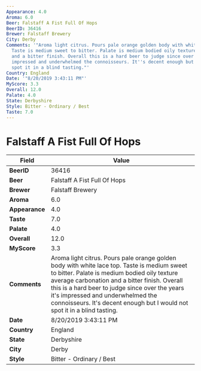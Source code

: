 ```yaml
---
Appearance: 4.0
Aroma: 6.0
Beer: Falstaff A Fist Full Of Hops
BeerID: 36416
Brewer: Falstaff Brewery
City: Derby
Comments: '"Aroma light citrus. Pours pale orange golden body with white lace top.
  Taste is medium sweet to bitter. Palate is medium bodied oily texture average carbonation
  and a bitter finish. Overall this is a hard beer to judge since over the years it''s
  impressed and underwhelmed the connoisseurs. It''s decent enough but I would not
  spot it in a blind tasting."'
Country: England
Date: '"8/20/2019 3:43:11 PM"'
MyScore: 3.3
Overall: 12.0
Palate: 4.0
State: Derbyshire
Style: Bitter - Ordinary / Best
Taste: 7.0
---
```


# Falstaff A Fist Full Of Hops

| Field         | Value |
|---------------|-------|
| **BeerID** | 36416 |
| **Beer** | Falstaff A Fist Full Of Hops |
| **Brewer** | Falstaff Brewery |
| **Aroma** | 6.0 |
| **Appearance** | 4.0 |
| **Taste** | 7.0 |
| **Palate** | 4.0 |
| **Overall** | 12.0 |
| **MyScore** | 3.3 |
| **Comments** | Aroma light citrus. Pours pale orange golden body with white lace top. Taste is medium sweet to bitter. Palate is medium bodied oily texture average carbonation and a bitter finish. Overall this is a hard beer to judge since over the years it's impressed and underwhelmed the connoisseurs. It's decent enough but I would not spot it in a blind tasting. |
| **Date** | 8/20/2019 3:43:11 PM |
| **Country** | England |
| **State** | Derbyshire |
| **City** | Derby |
| **Style** | Bitter - Ordinary / Best |
